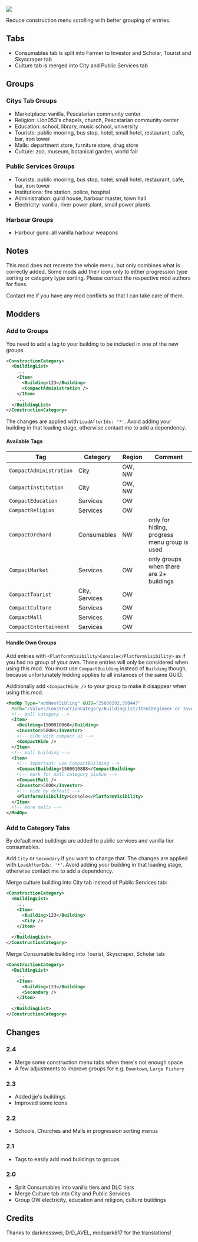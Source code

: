 ![](./banner.jpg)

Reduce construction menu scrolling with better grouping of entries.

## Tabs

- Consumables tab is split into Farmer to Investor and Scholar, Tourist and Skyscraper tab
- Culture tab is merged into City and Public Services tab

## Groups

### Citys Tab Groups

- Marketplace: vanilla, Pescatarian community center
- Religion: Lion053's chapels, church, Pescatarian community center
- Education: school, library, music school, university
- Tourists: public mooring, bus stop, hotel, small hotel, restaurant, cafe, bar, iron tower
- Malls: department store, furniture store, drug store
- Culture: zoo, museum, botanical garden, world fair

### Public Services Groups

- Tourists: public mooring, bus stop, hotel, small hotel, restaurant, cafe, bar, iron tower
- Institutions: fire station, police, hospital
- Administration: guild house, harbour master, town hall
- Electricity: vanilla, river power plant, small power plants

### Harbour Groups

- Harbour guns: all vanilla harbour weapons

## Notes

This mod does not recreate the whole menu, but only combines what is correctly added.
Some mods add their icon only to either progression type sorting or category type sorting.
Please contact the respective mod authors for fixes.

Contact me if you have any mod conflicts so that I can take care of them.

## Modders

### Add to Groups

You need to add a tag to your building to be included in one of the new groups.

```xml
<ConstructionCategory>
  <BuildingList>
    ...
    <Item>
      <Building>123</Building>
      <CompactAdministration />
    </Item>
    ...
  </BuildingList>
</ConstructionCategory>
```

The changes are applied with `LoadAfterIds: '*'`.
Avoid adding your building in that loading stage, otherwise contact me to add a dependency.

#### Available Tags

Tag | Category | Region | Comment
---|---|---|---
`CompactAdministration` | City | OW, NW
`CompactInstitution` | City | OW, NW
`CompactEducation` | Services | OW
`CompactReligion` | Services | OW
`CompactOrchard` | Consumables | NW | only for hiding, progress menu group is used
`CompactMarket` | Services | OW | only groups when there are 2+ buildings
`CompactTourist` | City, Services | OW
`CompactCulture` | Services | OW
`CompactMall` | Services | OW
`CompactEntertainment` | Services | OW

#### Handle Own Groups

Add entries with `<PlatformVisibility>Console</PlatformVisibility>` as if you had no group of your own.
Those entries will only be considered when using this mod.
You must use `CompactBuilding` instead of `Building` though, because unfortunately hidding applies to all instances of the same GUID.

Additionally add `<CompactHide />` to your group to make it disappear when using this mod.


```xml
<ModOp Type="addNextSibling" GUID="25000192,500447"
  Path="/Values/ConstructionCategory/BuildingList/Item[Engineer or Investor&lt;=5000][last()]">
  <!-- mall category -->
  <Item>
    <Building>1500010868</Building>
    <Investor>5000</Investor>
    <!-- hide with compact ui -->
    <CompactHide />
  </Item>
  <!-- mall building -->
  <Item>
    <!-- important! use CompactBuilding -->
    <CompactBuilding>1500010888</CompactBuilding>
    <!-- mark for mall category pickup -->
    <CompactMall />
    <Investor>5000</Investor>
    <!-- hide by default -->
    <PlatformVisibility>Console</PlatformVisibility>
  </Item>
  <!-- more malls -->
</ModOp>
```

### Add to Category Tabs

By default mod buildings are added to public services and vanilla tier consumables.

Add `City` or `Secondary` if you want to change that.
The changes are applied with `LoadAfterIds: '*'`.
Avoid adding your building in that loading stage, otherwise contact me to add a dependency.

Merge culture building into City tab instead of Public Services tab:

```xml
<ConstructionCategory>
  <BuildingList>
    ...
    <Item>
      <Building>123</Building>
      <City />
    </Item>
    ...
  </BuildingList>
</ConstructionCategory>
```

Merge Consumable building into Tourist, Skyscraper, Scholar tab:

```xml
<ConstructionCategory>
  <BuildingList>
    ...
    <Item>
      <Building>123</Building>
      <Secondary />
    </Item>
    ...
  </BuildingList>
</ConstructionCategory>
```

## Changes

### 2.4

- Merge some construction menu tabs when there's not enough space
- A few adjustments to improve groups for e.g. `Downtown`, `Large Fishery`

### 2.3

- Added jje's buildings
- Improved some icons

### 2.2

- Schools, Churches and Malls in progression sorting menus

### 2.1

- Tags to easily add mod buildings to groups

### 2.0

- Split Consumables into vanilla tiers and DLC tiers
- Merge Culture tab into City and Public Services
- Group OW electricity, education and religion, culture buildings

## Credits

Thanks to darknesswei, DrD_AVEL, modpark817 for the translations!
